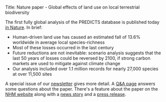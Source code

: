 Title: Nature paper - Global effects of land use on local terrestrial biodiversity

The first fully global analysis of the PREDICTS database is published today
[in Nature](http://dx.doi.org/10.1038/nature14324). In brief:

* Human-driven land use has caused an estimated fall of 13.6% worldwide in
    average local species-richness
* Most of these losses occurred in the last century
* Future reductions are not inevitable: scenario analysis suggests
    that the last 50 years of losses could be reversed by 2100, if
    strong carbon markets are used to mitigate against climate change
* Our analysis included over 1.1 million records for nearly 27,000
    species at over 11,500 sites

A special issue of our
[newsletter]({filename}/newsletters/PREDICTSNewsletterSpring2015Special.pdf)
gives more detail. A [Q&A page]({filename}/pages/global_analysis_qanda.md) answers
some questions about the paper. There's a feature about the paper on the
[NHM website](http://www.nhm.ac.uk/our-science/our-work/biodiversity/big-data-on-biodiversity.html)
along with a
[news story](http://www.nhm.ac.uk/about-us/news/2015/april/major-study-shows-biodiversity-losses-can-be-reversed134275.html)
and a
[press release](http://www.nhm.ac.uk/discover/tracking-and-predicting-biodiversity-damage.html).
